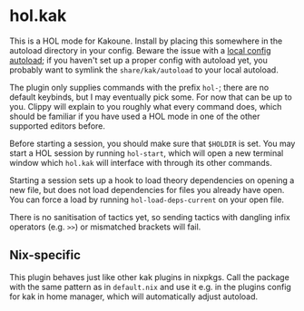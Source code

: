 # hol.kak

This is a HOL mode for Kakoune. Install by placing this somewhere in the autoload directory in your config. Beware the issue with a [local config autoload](https://github.com/mawww/kakoune/issues/554); if you haven't set up a proper config with autoload yet, you probably want to symlink the `share/kak/autoload` to your local autoload.

The plugin only supplies commands with the prefix `hol-`; there are no default keybinds, but I may eventually pick some. For now that can be up to you. Clippy will explain to you roughly what every command does, which should be familiar if you have used a HOL mode in one of the other supported editors before.

Before starting a session, you should make sure that `$HOLDIR` is set. You may start a HOL session by running `hol-start`, which will open a new terminal window which `hol.kak` will interface with through its other commands.

Starting a session sets up a hook to load theory dependencies on opening a new file, but does not load dependencies for files you already have open. You can force a load by running `hol-load-deps-current` on your open file.

There is no sanitisation of tactics yet, so sending tactics with dangling infix operators (e.g. `>>`) or mismatched brackets will fail.

## Nix-specific

This plugin behaves just like other kak plugins in nixpkgs. Call the package with the same pattern as in `default.nix` and use it e.g. in the plugins config for kak in home manager, which will automatically adjust autoload.
